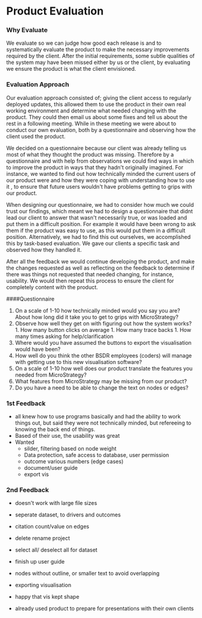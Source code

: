 ﻿Product Evaluation
===

### Why Evaluate
We evaluate so we can judge how good each
release is and to systematically evaluate the product to make the necessary improvements required by the client. 
After the initial requirements, some subtle qualities of the system may have been missed either by us or the client, by evaluating 
we ensure the product is what the client envisioned. 

### Evaluation Approach 
Our evaluation approach consisted of; giving the client access to regularly deployed updates, 
this allowed them to use the product in their own real working environment and determine what needed changing with the product. 
They could then email us about some fixes and tell us about the rest in a following meeting. 
While in these meeting we were about to conduct our own evaluation, both by a questionnaire and
observing how the client used the product.

We decided on a questionnaire because our client was already telling us most of what they thought the product was missing. 
Therefore by a questionnaire and with help from observations we could find ways in which to improve the product in ways that they hadn't originally imagined. For instance, 
we wanted to find out how technically minded the current users of our product were and how they were coping with understanding how to use it
, to ensure that future users wouldn't have problems getting to grips with our product. 

When designing our questionnaire, we had to consider how much we could trust our findings, which meant we had to 
design a questionnaire that didnt lead our client to answer that wasn't necessarily true, or was loaded and put them in a difficult position.
For example it would have been wrong to ask them if the product was easy to use, as this would put them in a difficult position.
Alternatively, we had to find this out ourselves, we accomplished this by task-based evaluation. We gave our clients a specific 
task and observed how they handled it.

After all the feedback we would continue developing the product, and make the changes requested as well as reflecting on the feedback
to determine if there was things not requested that needed changing, for instance, usability. We would then repeat this process to ensure 
the client for completely content with the product. 

####Questionnaire
1.	On a scale of 1-10 how technically minded would you say you are? About how long did it take you to get to grips with MicroStrategy?
1.	Observe how well they get on with figuring out how the system works?
        1.	How many button clicks on average
        1.	How many trace backs
        1.	How many times asking for help/clarification
1.	Where would you have assumed the buttons to export the visualisation would have been?
1.	How well do you think the other BSDR employees (coders) will manage with getting use to this new visualisation software?
1.	On a scale of 1-10 how well does our product translate the features you needed from MicroStrategy?
1.	What features from MicroStrategy may be missing from our product?
1.	Do you have a need to be able to change the text on nodes or edges?


### 1st Feedback
-   all knew how to use programs basically and had the ability to work things out, but said they were not technically minded, 
but refereeing to knowing the back end of things.
-   Based of their use, the usability was great
-   Wanted
    -   silder, filtering based on node weight
    -   Data protection, safe access to database, user permission 
    -   outcome various numbers (edge cases)
    -   document/user guide
    -   export vis


### 2nd Feedback
-   doesn't work with large file sizes
-   seperate dataset, to drivers and outcomes
-   citation count/value on edges
-   delete rename project
-   select all/ deselect all for dataset
-   finish up user guide
-   nodes without outline, or smaller text to avoid overlapping
-   exporting visualisation 

-   happy that vis kept shape
-   already used product to prepare for presentations with their own clients


